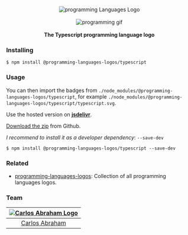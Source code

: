 <p align="center">
    <br>
    <img src="https://cdn.jsdelivr.net/npm/@programming-languages-logos/typescript@0.0.0/typescript_256x256.png" alt="programming Languages Logo">
    <br>
    <br>
    <img src="https://cdn.abranhe.com/projects/porgramming-languages-logos/logo.svg" alt="programming gif">
    <br>
    <br>
    <b>The Typescript programming language logo</b>
</p>

### Installing

```
$ npm install @programming-languages-logos/typescript
```

### Usage

You can then import the badges from `./node_modules/@programming-languages-logos/typescript`, for example `./node_modules/@programming-languages-logos/typescript/typescript.svg`.

Use the hosted version on
[**jsdelivr**](https://www.jsdelivr.com/package/npm/@programming-languages-logos/typescript).

[Download the zip](https://github.com/abranhe/programming-languages-logos/releases/latest) from Github.

_I recommend to install it as a developer dependency_: `--save-dev`

```
$ npm install @programming-languages-logos/typescript --save-dev
```

### Related

- [programming-languages-logos][all]: Collection of all programming languages logos.

### Team

| [![Carlos Abraham Logo][abranhe-img]][abranhe] |
| :--------------------------------------------: |
|           [Carlos Abraham][abranhe]            |

<!------------- Some links ----------------->

[abranhe]: https://github.com/abranhe
[abranhe-img]: https://avatars3.githubusercontent.com/u/21347264?s=50
[all]: https://github.com/abranhe/programming-languages-logos
